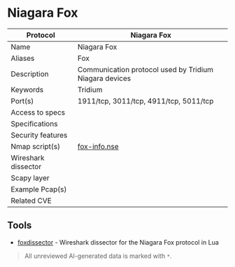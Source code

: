 # Niagara Fox

| Protocol | Niagara Fox |
|---|---|
| Name | Niagara Fox |
| Aliases | Fox |
| Description | Communication protocol used by Tridium Niagara devices |
| Keywords | Tridium |
| Port(s) | 1911/tcp, 3011/tcp, 4911/tcp, 5011/tcp |
| Access to specs |  |
| Specifications |  |
| Security features |  |
| Nmap script(s) | [fox-info.nse](https://nmap.org/nsedoc/scripts/fox-info.html) |
| Wireshark dissector |  |
| Scapy layer |  |
| Example Pcap(s) |  |
| Related CVE |  |

## Tools
- [foxdissector](https://github.com/MartinoTommasini/foxdissector) - Wireshark dissector for the Niagara Fox protocol in Lua

> All unreviewed AI-generated data is marked with `*`.
